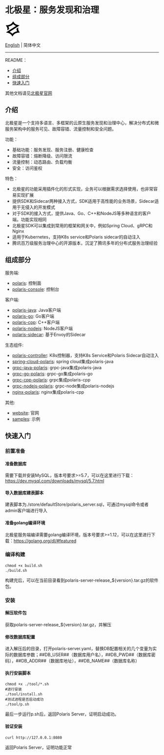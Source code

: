 # 北极星：服务发现和治理

<img src="logo.png" width="10%" height="10%" />

[English](./README.md) | 简体中文

---

README：

- [介绍](#介绍)
- [组成部分](#组成部分)
- [快速入门](#快速入门)

其他文档请见[北极星官网](https://polarismesh.cn)

## 介绍

北极星是一个支持多语言、多框架的云原生服务发现和治理中心，解决分布式和微服务架构中的服务可见、故障容错、流量控制和安全问题。

功能：

- 基础功能：服务发现、服务注册、健康检查
- 故障容错：熔断降级、访问限流
- 流量控制：动态路由、负载均衡
- 安全：访问鉴权

特色：

- 北极星的功能采用插件化的形式实现，业务可以根据需求选择使用，也非常容易实现扩展
- 提供SDK和Sidecar两种接入方式，SDK适用于高性能的业务场景，Sidecar适用于无侵入的开发模式
- 对于SDK的接入方式，提供Java、Go、C++和NodeJS等多种语言的客户端，功能实现相同
- 北极星SDK可以集成到常用的框架和网关中，例如Spring Cloud、gRPC和Nginx
- 适用于Kubernetes，支持K8s service和Polaris sidecar的自动注入
- 腾讯百万级服务治理中心的开源版本，沉淀了腾讯多年的分布式服务治理经验

## 组成部分

服务端:

- [polaris](https://github.com/PolarisMesh/polaris): 控制面
- [polaris-console](https://github.com/PolarisMesh/polaris-console): 控制台

客户端:

- [polaris-java](https://github.com/PolarisMesh/polaris-java): Java客户端
- [polaris-go](https://github.com/PolarisMesh/polaris-go): Go客户端
- [polaris-cpp](https://github.com/PolarisMesh/polaris-cpp): C++客户端
- [polaris-nodejs](https://github.com/PolarisMesh/polaris-nodejs): NodeJS客户端
- [polaris-sidecar](https://github.com/PolarisMesh/polaris-sidecar): 基于Envoy的Sidecar

生态组件:

- [polaris-controller](https://github.com/PolarisMesh/polaris-controller): K8s控制器，支持K8s Service和Polaris Sidecar自动注入
- [spring-cloud-polaris](https://github.com/PolarisMesh/spring-cloud-polaris): spring cloud集成polaris-java
- [grpc-java-polaris](https://github.com/PolarisMesh/grpc-java-polaris): grpc-java集成polaris-java
- [grpc-go-polaris](https://github.com/PolarisMesh/grpc-go-polaris): grpc-go集成polaris-go
- [grpc-cpp-polaris](https://github.com/PolarisMesh/grpc-cpp-polaris): grpc集成polaris-cpp
- [grpc-nodejs-polaris](https://github.com/PolarisMesh/grpc-nodejs-polaris): grpc-node集成polaris-nodejs
- [nginx-polaris](https://github.com/PolarisMesh/nginx-polaris): nginx集成polaris-cpp

其他:

- [website](https://github.com/PolarisMesh/website): 官网
- [samples](https://github.com/PolarisMesh/samples): 示例

## 快速入门

### 前置准备

#### 准备数据库

需要下载并安装MySQL，版本号要求>=5.7，可以在这里进行下载：https://dev.mysql.com/downloads/mysql/5.7.html

#### 导入数据库建表脚本

建表脚本为./store/defaultStore/polaris_server.sql，可通过mysql命令或者admin客户端进行导入

#### 准备golang编译环境

北极星服务端编译需要golang编译环境，版本号要求>=1.12，可以在这里进行下载：https://golang.org/dl/#featured

### 编译构建

````shell script
chmod +x build.sh
./build.sh
````
构建完后，可以在当前目录看到polaris-server-release_${version}.tar.gz的软件包。

### 安装

#### 解压软件包

获取polaris-server-release_${version}.tar.gz，并解压

#### 修改数据库配置

进入解压后的目录，打开polaris-server.yaml，替换DB配置相关的几个变量为实际的数据库参数；##DB_USER##（数据库用户名），##DB_PWD##（数据库密码），##DB_ADDR##（数据库地址），##DB_NAME##（数据库名称）

#### 执行安装脚本

````shell script
chmod +x ./tool/*.sh
#进行安装
./tool/install.sh
#测试进程是否启动成功
./tool/p.sh
````
最后一步运行p.sh后，返回Polaris Server，证明启动成功。

#### 验证安装

````shell script
curl http://127.0.0.1:8080
```` 
返回Polaris Server，证明功能正常
